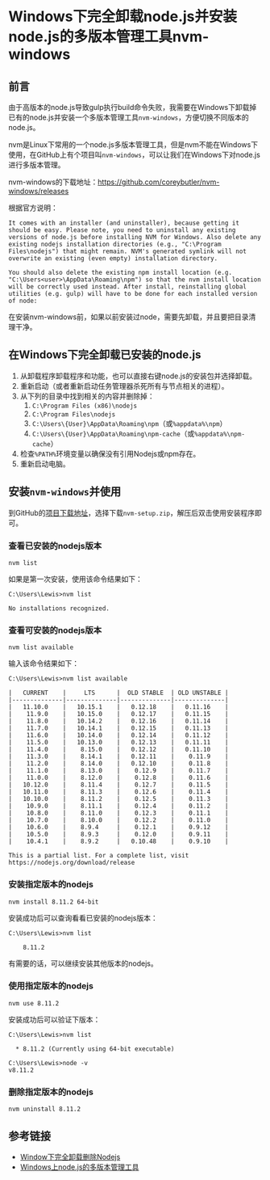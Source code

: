 # Windows下完全卸载node.js并安装node.js的多版本管理工具nvm-windows

## 前言

由于高版本的node.js导致gulp执行build命令失败，我需要在Windows下卸载掉已有的node.js并安装一个多版本管理工具`nvm-windows`，方便切换不同版本的node.js。

nvm是Linux下常用的一个node.js多版本管理工具，但是nvm不能在Windows下使用，在GitHub上有个项目叫`nvm-windows`，可以让我们在Windows下对node.js进行多版本管理。<!--more-->

nvm-windows的下载地址：https://github.com/coreybutler/nvm-windows/releases

根据官方说明：
```
It comes with an installer (and uninstaller), because getting it should be easy. Please note, you need to uninstall any existing versions of node.js before installing NVM for Windows. Also delete any existing nodejs installation directories (e.g., "C:\Program Files\nodejs") that might remain. NVM's generated symlink will not overwrite an existing (even empty) installation directory.

You should also delete the existing npm install location (e.g. "C:\Users<user>\AppData\Roaming\npm") so that the nvm install location will be correctly used instead. After install, reinstalling global utilities (e.g. gulp) will have to be done for each installed version of node:
```

在安装nvm-windows前，如果以前安装过node，需要先卸载，并且要把目录清理干净。

## 在Windows下完全卸载已安装的node.js

1. 从卸载程序卸载程序和功能，也可以直接右键node.js的安装包并选择卸载。
2. 重新启动（或者重新启动任务管理器杀死所有与节点相关的进程）。
3. 从下列的目录中找到相关的内容并删除掉：
    1. `C:\Program Files (x86)\nodejs`
    2. `C:\Program Files\nodejs`
    3. `C:\Users\{User}\AppData\Roaming\npm`（或`%appdata%\npm`）
    4. `C:\Users\{User}\AppData\Roaming\npm-cache`（或`%appdata%\npm-cache`）
4. 检查`%PATH%`环境变量以确保没有引用Nodejs或npm存在。
5. 重新启动电脑。

## 安装`nvm-windows`并使用

到GitHub的[项目下载地址](https://github.com/coreybutler/nvm-windows/releases)，选择下载`nvm-setup.zip`，解压后双击使用安装程序即可。

### 查看已安装的nodejs版本

```
nvm list
```

如果是第一次安装，使用该命令结果如下：
```
C:\Users\Lewis>nvm list

No installations recognized.
```

### 查看可安装的nodejs版本

```
nvm list available
```

输入该命令结果如下：

```
C:\Users\Lewis>nvm list available

|   CURRENT    |     LTS      |  OLD STABLE  | OLD UNSTABLE |
|--------------|--------------|--------------|--------------|
|   11.10.0    |   10.15.1    |   0.12.18    |   0.11.16    |
|    11.9.0    |   10.15.0    |   0.12.17    |   0.11.15    |
|    11.8.0    |   10.14.2    |   0.12.16    |   0.11.14    |
|    11.7.0    |   10.14.1    |   0.12.15    |   0.11.13    |
|    11.6.0    |   10.14.0    |   0.12.14    |   0.11.12    |
|    11.5.0    |   10.13.0    |   0.12.13    |   0.11.11    |
|    11.4.0    |    8.15.0    |   0.12.12    |   0.11.10    |
|    11.3.0    |    8.14.1    |   0.12.11    |    0.11.9    |
|    11.2.0    |    8.14.0    |   0.12.10    |    0.11.8    |
|    11.1.0    |    8.13.0    |    0.12.9    |    0.11.7    |
|    11.0.0    |    8.12.0    |    0.12.8    |    0.11.6    |
|   10.12.0    |    8.11.4    |    0.12.7    |    0.11.5    |
|   10.11.0    |    8.11.3    |    0.12.6    |    0.11.4    |
|   10.10.0    |    8.11.2    |    0.12.5    |    0.11.3    |
|    10.9.0    |    8.11.1    |    0.12.4    |    0.11.2    |
|    10.8.0    |    8.11.0    |    0.12.3    |    0.11.1    |
|    10.7.0    |    8.10.0    |    0.12.2    |    0.11.0    |
|    10.6.0    |    8.9.4     |    0.12.1    |    0.9.12    |
|    10.5.0    |    8.9.3     |    0.12.0    |    0.9.11    |
|    10.4.1    |    8.9.2     |   0.10.48    |    0.9.10    |

This is a partial list. For a complete list, visit https://nodejs.org/download/release
```

### 安装指定版本的nodejs

```
nvm install 8.11.2 64-bit
```

安装成功后可以查询看看已安装的nodejs版本：

```
C:\Users\Lewis>nvm list

    8.11.2
```

有需要的话，可以继续安装其他版本的nodejs。

### 使用指定版本的nodejs

```
nvm use 8.11.2
```

安装成功后可以验证下版本：
```
C:\Users\Lewis>nvm list

  * 8.11.2 (Currently using 64-bit executable)

C:\Users\Lewis>node -v
v8.11.2
```

### 删除指定版本的nodejs
```
nvm uninstall 8.11.2
```

## 参考链接

* [Window下完全卸载删除Nodejs](https://www.cnblogs.com/fighxp/p/7410235.html)
* [Windows上node.js的多版本管理工具](https://blog.csdn.net/kongxx/article/details/78421050)
